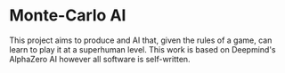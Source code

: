 # Monte-Carlo AI
This project aims to produce and AI that, given the rules of a game, can learn to play it at a superhuman level. This work is based on Deepmind's AlphaZero AI however all software is self-written.
